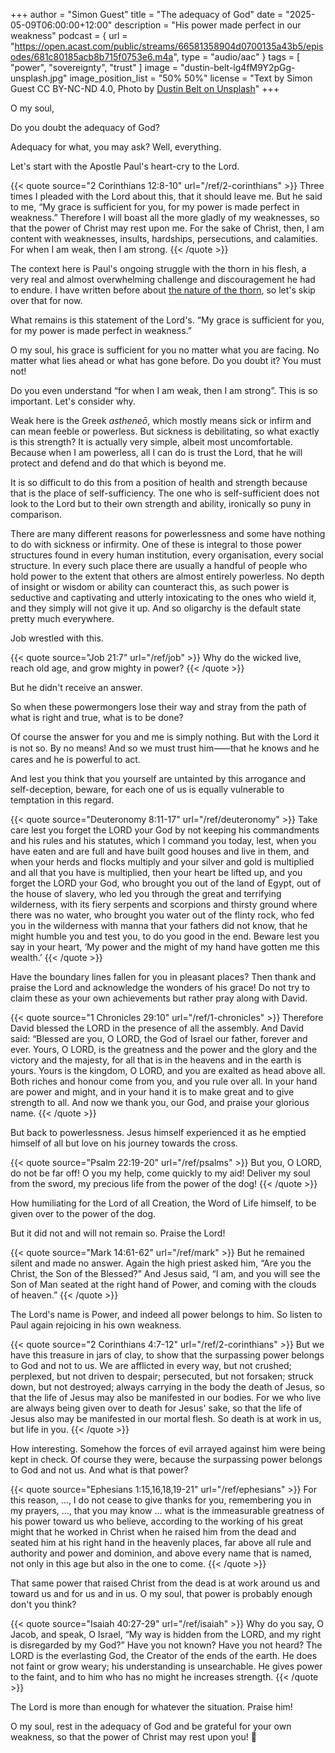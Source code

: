 +++
author = "Simon Guest"
title = "The adequacy of God"
date = "2025-05-09T06:00:00+12:00"
description = "His power made perfect in our weakness"
podcast = { url = "https://open.acast.com/public/streams/66581358904d0700135a43b5/episodes/681c80185acb8b715f0753e6.m4a", type = "audio/aac" }
tags = [ "power", "sovereignty", "trust" ]
image = "dustin-belt-lg4fM9Y2pGg-unsplash.jpg"
image_position_list = "50% 50%"
license = "Text by Simon Guest CC BY-NC-ND 4.0, Photo by [Dustin Belt on Unsplash](https://unsplash.com/photos/person-holding-piece-of-paper-with-phone-a-friend-written-text-lg4fM9Y2pGg)"
+++

O my soul,

Do you doubt the adequacy of God?

Adequacy for what, you may ask? Well, everything.

Let's start with the Apostle Paul's heart-cry to the Lord.

{{< quote source="2 Corinthians 12:8-10" url="/ref/2-corinthians" >}}
Three times I pleaded with the Lord about this, that it should leave me. But he said to me, “My grace is sufficient for you, for my power is made perfect in weakness.” Therefore I will boast all the more gladly of my weaknesses, so that the power of Christ may rest upon me. For the sake of Christ, then, I am content with weaknesses, insults, hardships, persecutions, and calamities. For when I am weak, then I am strong.
{{< /quote >}}

The context here is Paul's ongoing struggle with the thorn in his flesh, a very real and almost overwhelming challenge and discouragement he had to endure. I have written before about [the nature of the thorn](https://letterstoamy.org/the-thorn-in-pauls-flesh/), so let's skip over that for now.

What remains is this statement of the Lord's. “My grace is sufficient for you, for my power is made perfect in weakness.”

O my soul, his grace is sufficient for you no matter what you are facing. No matter what lies ahead or what has gone before. Do you doubt it? You must not!

Do you even understand “for when I am weak, then I am strong”. This is so important. Let's  consider why.

Weak here is the Greek _astheneō_, which mostly means sick or infirm and can mean feeble or powerless. But sickness is debilitating, so what exactly is this strength? It is actually very simple, albeit most uncomfortable. Because when I am powerless, all I can do is trust the Lord, that he will protect and defend and do that which is beyond me.

It is so difficult to do this from a position of health and strength because that is the place of self-sufficiency. The one who is self-sufficient does not look to the Lord but to their own strength and ability, ironically so puny in comparison.

There are many different reasons for powerlessness and some have nothing to do with sickness or infirmity. One of these is integral to those power structures found in every human institution, every organisation, every social structure. In every such place there are usually a handful of people who hold power to the extent that others are almost entirely powerless. No depth of insight or wisdom or ability can counteract this, as such power is seductive and captivating and utterly intoxicating to the ones who wield it, and they simply will not give it up. And so oligarchy is the default state pretty much everywhere.

Job wrestled with this.

{{< quote source="Job 21:7" url="/ref/job" >}}
Why do the wicked live, reach old age, and grow mighty in power?
{{< /quote >}}

But he didn't receive an answer.

So when these powermongers lose their way and stray from the path of what is right and true, what is to be done?

Of course the answer for you and me is simply nothing. But with the Lord it is not so. By no means! And so we must trust him⸺that he knows and he cares and he is powerful to act.

And lest you think that you yourself are untainted by this arrogance and self-deception, beware, for each one of us is equally vulnerable to temptation in this regard.

{{< quote source="Deuteronomy 8:11-17" url="/ref/deuteronomy" >}}
Take care lest you forget the LORD your God by not keeping his commandments and his rules and his statutes, which I command you today, lest, when you have eaten and are full and have built good houses and live in them, and when your herds and flocks multiply and your silver and gold is multiplied and all that you have is multiplied, then your heart be lifted up, and you forget the LORD your God, who brought you out of the land of Egypt, out of the house of slavery, who led you through the great and terrifying wilderness, with its fiery serpents and scorpions and thirsty ground where there was no water, who brought you water out of the flinty rock, who fed you in the wilderness with manna that your fathers did not know, that he might humble you and test you, to do you good in the end. Beware lest you say in your heart, ‘My power and the might of my hand have gotten me this wealth.’
{{< /quote >}}

Have the boundary lines fallen for you in pleasant places? Then thank and praise the Lord and acknowledge the wonders of his grace! Do not try to claim these as your own achievements but rather pray along with David.

{{< quote source="1 Chronicles 29:10" url="/ref/1-chronicles" >}}
Therefore David blessed the LORD in the presence of all the assembly. And David said: “Blessed are you, O LORD, the God of Israel our father, forever and ever. Yours, O LORD, is the greatness and the power and the glory and the victory and the majesty, for all that is in the heavens and in the earth is yours. Yours is the kingdom, O LORD, and you are exalted as head above all. Both riches and honour come from you, and you rule over all. In your hand are power and might, and in your hand it is to make great and to give strength to all. And now we thank you, our God, and praise your glorious name.
{{< /quote >}}

But back to powerlessness. Jesus himself experienced it as he emptied himself of all but love on his journey towards the cross.

{{< quote source="Psalm 22:19-20" url="/ref/psalms" >}}
But you, O LORD, do not be far off! O you my help, come quickly to my aid! Deliver my soul from the sword, my precious life from the power of the dog!
{{< /quote >}}

How humiliating for the Lord of all Creation, the Word of Life himself, to be given over to the power of the dog.

But it did not and will not remain so. Praise the Lord!

{{< quote source="Mark 14:61-62" url="/ref/mark" >}}
But he remained silent and made no answer. Again the high priest asked him, “Are you the Christ, the Son of the Blessed?” And Jesus said, “I am, and you will see the Son of Man seated at the right hand of Power, and coming with the clouds of heaven.”
{{< /quote >}}

The Lord's name is Power, and indeed all power belongs to him. So listen to Paul again rejoicing in his own weakness.

{{< quote source="2 Corinthians 4:7-12" url="/ref/2-corinthians" >}}
But we have this treasure in jars of clay, to show that the surpassing power belongs to God and not to us. We are afflicted in every way, but not crushed; perplexed, but not driven to despair; persecuted, but not forsaken; struck down, but not destroyed; always carrying in the body the death of Jesus, so that the life of Jesus may also be manifested in our bodies. For we who live are always being given over to death for Jesus' sake, so that the life of Jesus also may be manifested in our mortal flesh. So death is at work in us, but life in you.
{{< /quote >}}

How interesting. Somehow the forces of evil arrayed against him were being kept in check. Of course they were, because the surpassing power belongs to God and not us. And what is that power?

{{< quote source="Ephesians 1:15,16,18,19-21" url="/ref/ephesians" >}}
For this reason, ..., I do not cease to give thanks for you, remembering you in my prayers, ..., that you may know ... what is the immeasurable greatness of his power toward us who believe, according to the working of his great might that he worked in Christ when he raised him from the dead and seated him at his right hand in the heavenly places, far above all rule and authority and power and dominion, and above every name that is named, not only in this age but also in the one to come.
{{< /quote >}}

That same power that raised Christ from the dead is at work around us and toward us and for us and in us. O my soul, that power is probably enough don't you think?

{{< quote source="Isaiah 40:27-29" url="/ref/isaiah" >}}
Why do you say, O Jacob, and speak, O Israel, “My way is hidden from the LORD, and my right is disregarded by my God?” Have you not known? Have you not heard? The LORD is the everlasting God, the Creator of the ends of the earth. He does not faint or grow weary; his understanding is unsearchable. He gives power to the faint, and to him who has no might he increases strength.
{{< /quote >}}

The Lord is more than enough for whatever the situation. Praise him!

O my soul, rest in the adequacy of God and be grateful for your own weakness, so that the power of Christ may rest upon you! 🙏
